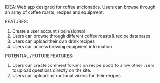 IDEA:
Web app designed for coffee aficionados. Users can browse through an array of coffee roasts, recipes and equipment. 

FEATURES:
1. Create a user account (login/signup)
2. Users can browse through different coffee roasts & recipe databases
3. Users can upload their own drink recipes
4. Users can access brewing equipment information 

POTENTIAL / FUTURE FEATURES:
1. Users can create comment forums on recipe posts to allow other users to upload questions directly on the site.  
2. Users can upload instructional videos for their recipes
